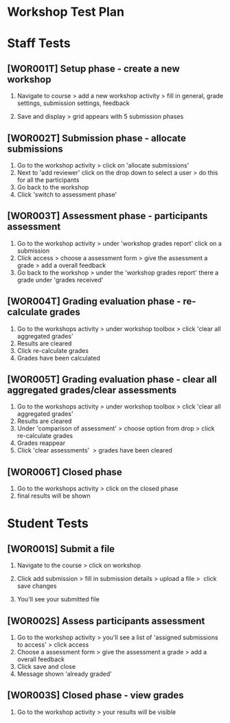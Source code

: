 # Workshop Test Plan

# Staff Tests

## \[WOR001T\] Setup phase - create a new workshop

1.  Navigate to course &gt; add a new workshop activity &gt; fill in general, grade settings, submission settings, feedback

2.  Save and display &gt; grid appears with 5 submission phases

## \[WOR002T\] Submission phase - allocate submissions

1.  Go to the workshop activity &gt; click on 'allocate submissions'
2.  Next to 'add reviewer' click on the drop down to select a user &gt; do this for all the participants
3.  Go back to the workshop
4.  Click 'switch to assessment phase'

## \[WOR003T\] Assessment phase - participants assessment

1.  Go to the workshop activity &gt; under 'workshop grades report' click on a submission
2.  Click access &gt; choose a assessment form &gt; give the assessment a grade &gt; add a overall feedback
3.  Go back to the workshop &gt; under the 'workshop grades report' there a grade under 'grades received'

## \[WOR004T\] Grading evaluation phase - re-calculate grades

1.  Go to the workshops activity &gt; under workshop toolbox &gt; click 'clear all aggregated grades'
2.  Results are cleared
3.  Click re-calculate grades
4.  Grades have been calculated

## \[WOR005T\] Grading evaluation phase - clear all aggregated grades/clear assessments

1.  Go to the workshops activity &gt; under workshop toolbox &gt; click 'clear all aggregated grades'
2.  Results are cleared
3.  Under 'comparison of assessment' &gt; choose option from drop &gt; click re-calculate grades
4.  Grades reappear
5.  Click 'clear assessments'  &gt; grades have been cleared

## \[WOR006T\] Closed phase

1.  Go to the workshops activity &gt; click on the closed phase
2.  final results will be shown

# Student Tests

## \[WOR001S\] Submit a file

1.  Navigate to the course &gt; click on workshop

2.  Click add submission &gt; fill in submission details &gt; upload a file &gt;  click save changes
3.  You'll see your submitted file

## \[WOR002S\] Assess participants assessment

1.  Go to the workshop activity &gt; you'll see a list of 'assigned submissions to access' &gt; click access
2.  Choose a assessment form &gt; give the assessment a grade &gt; add a overall feedback
3.  Click save and close
4.  Message shown 'already graded'

## \[WOR003S\] Closed phase - view grades

1.  Go to the workshop activity &gt; your results will be visible

